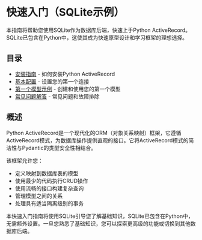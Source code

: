 # 快速入门（SQLite示例）

本指南将帮助您使用SQLite作为数据库后端，快速上手Python ActiveRecord。SQLite已包含在Python中，这使其成为快速原型设计和学习框架的理想选择。

## 目录

- [安装指南](installation.md) - 如何安装Python ActiveRecord
- [基本配置](basic_configuration.md) - 设置您的第一个连接
- [第一个模型示例](first_model_example.md) - 创建和使用您的第一个模型
- [常见问题解答](faq.md) - 常见问题和故障排除

## 概述

Python ActiveRecord是一个现代化的ORM（对象关系映射）框架，它遵循ActiveRecord模式，为数据库操作提供直观的接口。它将ActiveRecord模式的简洁性与Pydantic的类型安全性相结合。

该框架允许您：

- 定义映射到数据库表的模型
- 使用最少的代码执行CRUD操作
- 使用流畅的接口构建复杂查询
- 管理模型之间的关系
- 处理具有适当隔离级别的事务

本快速入门指南将使用SQLite引导您了解基础知识，SQLite已包含在Python中，无需额外设置。一旦您熟悉了基础知识，您可以探索更高级的功能或切换到其他数据库后端。
